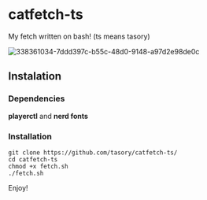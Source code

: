 # catfetch-ts
My fetch written on bash!
 (ts means tasory)
 
![338361034-7ddd397c-b55c-48d0-9148-a97d2e98de0c](https://github.com/tasory/catfetch-ts/assets/83129333/c84bd979-6b30-45b4-ab22-33e624716b34)

## Instalation

### Dependencies 
**playerctl** and **nerd fonts**

### Installation 
```
git clone https://github.com/tasory/catfetch-ts/
cd catfetch-ts
chmod +x fetch.sh
./fetch.sh
```
Enjoy!


